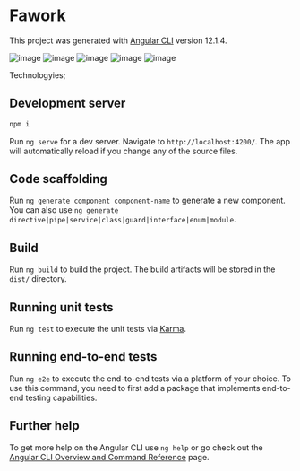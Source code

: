 # Fawork

This project was generated with [Angular CLI](https://github.com/angular/angular-cli) version 12.1.4.

![image](https://user-images.githubusercontent.com/49655751/155338550-a8827984-2052-4774-9266-b3d3faa3f21a.png)
![image](https://user-images.githubusercontent.com/49655751/155338701-6c313d03-39fa-412d-a30c-bd9788da7c6c.png)
![image](https://user-images.githubusercontent.com/49655751/155339006-335ab70c-aaa1-4dd0-afe1-ad207ed4ce02.png)
![image](https://user-images.githubusercontent.com/49655751/155339065-93c07fe7-3b43-4cc7-9b1b-11757d98fc26.png)
![image](https://user-images.githubusercontent.com/49655751/155339307-62e5709b-87d4-480e-b9fb-3f8a2b467aff.png)

Technologyies;

## Development server
```sh
npm i
```
Run `ng serve` for a dev server. Navigate to `http://localhost:4200/`. The app will automatically reload if you change any of the source files.

## Code scaffolding

Run `ng generate component component-name` to generate a new component. You can also use `ng generate directive|pipe|service|class|guard|interface|enum|module`.

## Build

Run `ng build` to build the project. The build artifacts will be stored in the `dist/` directory.

## Running unit tests

Run `ng test` to execute the unit tests via [Karma](https://karma-runner.github.io).

## Running end-to-end tests

Run `ng e2e` to execute the end-to-end tests via a platform of your choice. To use this command, you need to first add a package that implements end-to-end testing capabilities.

## Further help

To get more help on the Angular CLI use `ng help` or go check out the [Angular CLI Overview and Command Reference](https://angular.io/cli) page.
